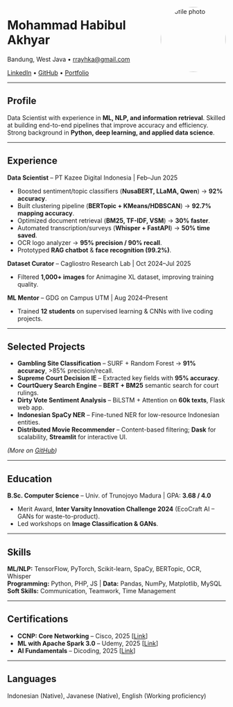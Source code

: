 
<img src="https://avatars.githubusercontent.com/u/115897583?v=4" 
     alt="Profile photo" 
     align="right" 
     width="150" 
     style="border-radius:50%; margin-left:15px;" />
# Mohammad Habibul Akhyar
Bandung, West Java • rrayhka@gmail.com 

[LinkedIn](https://linkedin.com/in/habkhyar) • [GitHub](https://github.com/rrayhka) • [Portfolio](https://habkhyar.vercel.app)

---

## Profile
Data Scientist with experience in **ML, NLP, and information retrieval**. Skilled at building end-to-end pipelines that improve accuracy and efficiency. Strong background in **Python, deep learning, and applied data science**.  

---

## Experience
**Data Scientist** – PT Kazee Digital Indonesia | Feb–Jun 2025  
- Boosted sentiment/topic classifiers (**NusaBERT, LLaMA, Qwen**) → **92% accuracy**.  
- Built clustering pipeline (**BERTopic + KMeans/HDBSCAN**) → **92.7% mapping accuracy**.  
- Optimized document retrieval (**BM25, TF-IDF, VSM**) → **30% faster**.  
- Automated transcription/surveys (**Whisper + FastAPI**) → **50% time saved**.  
- OCR logo analyzer → **95% precision / 90% recall**.  
- Prototyped **RAG chatbot** & **face recognition (99.2%)**.  

**Dataset Curator** – Cagliostro Research Lab | Oct 2024–Jul 2025  
- Filtered **1,000+ images** for Animagine XL dataset, improving training quality.  

**ML Mentor** – GDG on Campus UTM | Aug 2024–Present  
- Trained **12 students** on supervised learning & CNNs with live coding projects.  

---

## Selected Projects
- **Gambling Site Classification** – SURF + Random Forest → **91% accuracy**, >85% precision/recall.  
- **Supreme Court Decision IE** – Extracted key fields with **95% accuracy**.  
- **CourtQuery Search Engine** – **BERT + BM25** semantic search for court rulings.  
- **Dirty Vote Sentiment Analysis** – BiLSTM + Attention on **60k texts**, Flask web app.  
- **Indonesian SpaCy NER** – Fine-tuned NER for low-resource Indonesian entities.  
- **Distributed Movie Recommender** – Content-based filtering; **Dask** for scalability, **Streamlit** for interactive UI.  

*(More on [GitHub](https://github.com/rrayhka))*
  

---

## Education
**B.Sc. Computer Science** – Univ. of Trunojoyo Madura | GPA: **3.68 / 4.0**  
- Merit Award, **Inter Varsity Innovation Challenge 2024** (EcoCraft AI – GANs for waste-to-product).  
- Led workshops on **Image Classification & GANs**.  

---

## Skills
**ML/NLP:** TensorFlow, PyTorch, Scikit-learn, SpaCy, BERTopic, OCR, Whisper  
**Programming:** Python, PHP, JS | **Data:** Pandas, NumPy, Matplotlib, MySQL  
**Soft Skills:** Communication, Teamwork, Time Management  

---

## Certifications
- **CCNP: Core Networking** – Cisco, 2025 [[Link](https://www.credly.com/badges/d796d18b-0fe3-4e85-8f14-cfcd89fb0a21/linked_in_profile)]  
- **ML with Apache Spark 3.0** – Udemy, 2025 [[Link](https://www.udemy.com/certificate/UC-eb00f61b-8b1c-4081-9b83-c0d7c2de3ee5/)]  
- **AI Fundamentals** – Dicoding, 2025 [[Link](https://www.dicoding.com/certificates/N9ZO9EG68XG5)]  


---

## Languages
Indonesian (Native), Javanese (Native), English (Working proficiency)

